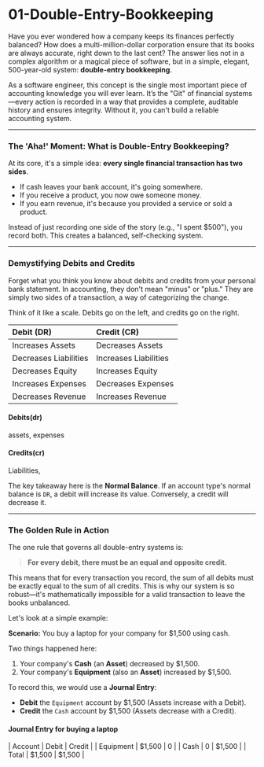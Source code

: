 # 01-Double-Entry-Bookkeeping

Have you ever wondered how a company keeps its finances perfectly balanced? How does a multi-million-dollar corporation ensure that its books are always accurate, right down to the last cent? The answer lies not in a complex algorithm or a magical piece of software, but in a simple, elegant, 500-year-old system: **double-entry bookkeeping**.

As a software engineer, this concept is the single most important piece of accounting knowledge you will ever learn. It’s the "Git" of financial systems—every action is recorded in a way that provides a complete, auditable history and ensures integrity. Without it, you can't build a reliable accounting system.

---

### The 'Aha!' Moment: What is Double-Entry Bookkeeping?

At its core, it's a simple idea: **every single financial transaction has two sides**.

* If cash leaves your bank account, it's going somewhere.
* If you receive a product, you now owe someone money.
* If you earn revenue, it's because you provided a service or sold a product.

Instead of just recording one side of the story (e.g., "I spent $500"), you record both. This creates a balanced, self-checking system.

---

### Demystifying Debits and Credits

Forget what you think you know about debits and credits from your personal bank statement. In accounting, they don't mean "minus" or "plus." They are simply two sides of a transaction, a way of categorizing the change.

Think of it like a scale. Debits go on the left, and credits go on the right.

| Debit (DR) | Credit (CR) |
| :--- | :--- |
| Increases Assets | Decreases Assets |
| Decreases Liabilities | Increases Liabilities |
| Decreases Equity | Increases Equity |
| Increases Expenses | Decreases Expenses |
| Decreases Revenue | Increases Revenue |

#### Debits(dr)
assets, expenses

#### Credits(cr)
Liabilities,


The key takeaway here is the **Normal Balance**. If an account type's normal balance is `DR`, a debit will increase its value. Conversely, a credit will decrease it.

---

### The Golden Rule in Action

The one rule that governs all double-entry systems is:

> **For every debit, there must be an equal and opposite credit.**

This means that for every transaction you record, the sum of all debits must be exactly equal to the sum of all credits. This is why our system is so robust—it's mathematically impossible for a valid transaction to leave the books unbalanced.

Let's look at a simple example:

**Scenario:** You buy a laptop for your company for $1,500 using cash.

Two things happened here:
1.  Your company's **Cash** (an **Asset**) decreased by $1,500.
2.  Your company's **Equipment** (also an **Asset**) increased by $1,500.

To record this, we would use a **Journal Entry**:

* **Debit** the `Equipment` account by $1,500 (Assets increase with a Debit).
* **Credit** the `Cash` account by $1,500 (Assets decrease with a Credit).

#### Journal Entry for buying a laptop
| Account | Debit	| Credit |
| Equipment |	$1,500	| 0 |
| Cash	|    0    | $1,500 |
| Total	| $1,500 |	$1,500 |

